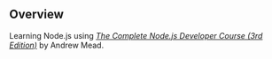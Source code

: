 Overview
---
Learning Node.js using [*The Complete Node.js Developer Course (3rd Edition)*](https://mead.io) by Andrew Mead.